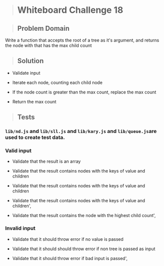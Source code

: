 ># Whiteboard Challenge 18

  >## Problem Domain
  
  Write a function that accepts the root of a tree as it's argument, and returns the node with that has the max child count 
  >## Solution

  - Validate input

  - Iterate each node, counting each child node

  - If the node count is greater than the max count, replace the max count

  - Return the max count
 
  
  >## Tests

  ### ```lib/nd.js``` and ```lib/sll.js``` and ```lib/kary.js``` and ```lib/queue.js```are used to create test data.
  
  ### Valid input
     
  - Validate that the result is an array

  - Validate that the result contains nodes with the keys of value and children

  - Validate that the result contains nodes with the keys of value and children

  - Validate that the result contains nodes with the keys of value and children',

  - Validate that the result contains the node with the highest child count',

  ### Invalid input

  - Validate that it should throw error if no value is passed

  - Validate that it should should throw error if non tree is passed as input

  - Validate that it should throw error if bad input is passed',



  

   
    